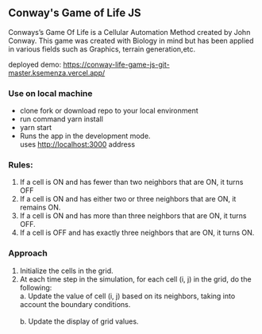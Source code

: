 ## Conway's Game of Life JS

Conways’s Game Of Life is a Cellular Automation Method created by John Conway. This game was created with Biology in mind but has been applied in various fields such as Graphics, terrain generation,etc.

deployed demo: https://conway-life-game-js-git-master.ksemenza.vercel.app/

### Use on local machine

- clone fork or download repo to your local environment
- run command yarn install
- yarn start 
- Runs the app in the development mode.<br />
uses [http://localhost:3000](http://localhost:3000) address

 ### Rules:
 
1. If a cell is ON and has fewer than two neighbors that are ON, it turns OFF
2. If a cell is ON and has either two or three neighbors that are ON, it remains ON.
3. If a cell is ON and has more than three neighbors that are ON, it turns OFF.
4. If a cell is OFF and has exactly three neighbors that are ON, it turns ON.

### Approach

1. Initialize the cells in the grid.
2. At each time step in the simulation, for each 
   cell (i, j) in the grid, do the following:<br/>
   a. Update the value of cell (i, j) based on 
      its neighbors, taking into account the 
      boundary conditions.<br/> 
      <br/>
   b. Update the display of grid values.
